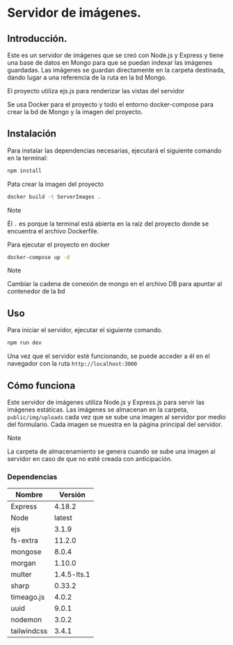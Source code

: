 # Servidor de imágenes.

## Introducción.

Este es un servidor de imágenes que se creó con Node.js y Express y tiene una base de datos en Mongo para que se puedan indexar las imágenes guardadas. Las imágenes se guardan directamente en la carpeta destinada, dando lugar a una referencia de la ruta en la bd Mongo.

El proyecto utiliza ejs.js para renderizar las vistas del servidor

Se usa Docker para el proyecto y todo el entorno docker-compose para crear la bd de Mongo y la imagen del proyecto.

## Instalación

Para instalar las dependencias necesarias, ejecutará el siguiente comando en la terminal:

```bash
npm install
```

Pata crear la imagen del proyecto

```bash
docker build -t ServerImages .
```

>[!NOTE]
> Él `.` es porque la terminal está abierta en la raíz del proyecto donde se encuentra el archivo Dockerfile.

Para ejecutar el proyecto en docker

```bash
docker-compose up -d
```

>[!NOTE]
>Cambiar la cadena de conexión de mongo en el archivo DB para apuntar al contenedor de la bd

## Uso

Para iniciar el servidor, ejecutar el siguiente comando.

```bash
npm run dev
```

Una vez que el servidor esté funcionando, se puede acceder a él en el navegador con la ruta `http://localhost:3000`

## Cómo funciona

Este servidor de imágenes utiliza Node.js y Express.js para servir las imágenes estáticas. Las imágenes se almacenan en la carpeta, `public/img/uploads` cada vez que se sube una imagen al servidor por medio del formulario. Cada imagen se muestra en la página principal del servidor.

>[!NOTE]
>La carpeta de almacenamiento se genera cuando se sube una imagen al servidor en caso de que no esté creada con anticipación.

### Dependencias

|Nombre|Versión |
|------|--------|
|Express|4.18.2|
|Node|latest|
|ejs|3.1.9|
|fs-extra|11.2.0|
|mongose|8.0.4|
|morgan|1.10.0|
|multer|1.4.5-lts.1|
|sharp|0.33.2|
|timeago.js|4.0.2|
|uuid|9.0.1|
|nodemon|3.0.2|
|tailwindcss|3.4.1|




